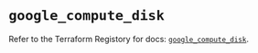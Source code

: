 # `google_compute_disk`

Refer to the Terraform Registory for docs: [`google_compute_disk`](https://registry.terraform.io/providers/hashicorp/google/4.70.0/docs/resources/compute_disk).
